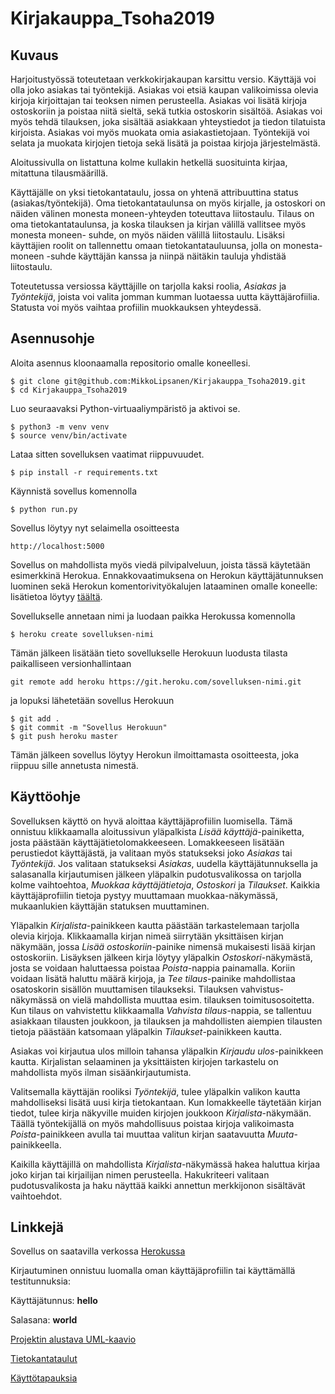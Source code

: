 # Kirjakauppa_Tsoha2019

## Kuvaus

Harjoitustyössä toteutetaan verkkokirjakaupan karsittu versio. Käyttäjä voi olla joko asiakas tai työntekijä. 
Asiakas voi etsiä kaupan valikoimissa olevia kirjoja kirjoittajan tai teoksen nimen perusteella.
Asiakas voi lisätä kirjoja ostoskoriin ja poistaa niitä sieltä, sekä tutkia ostoskorin sisältöä. 
Asiakas voi myös tehdä tilauksen, joka sisältää asiakkaan yhteystiedot ja tiedon tilatuista kirjoista.
Asiakas voi myös muokata omia asiakastietojaan. Työntekijä voi selata ja muokata kirjojen tietoja 
sekä lisätä ja poistaa kirjoja järjestelmästä. 

Aloitussivulla on listattuna kolme kullakin hetkellä suosituinta kirjaa, mitattuna tilausmäärillä.

Käyttäjälle on yksi tietokantataulu, jossa on yhtenä attribuuttina status (asiakas/työntekijä). Oma tietokantataulunsa
on myös kirjalle, ja ostoskori on näiden välinen monesta moneen-yhteyden toteuttava liitostaulu.
Tilaus on oma tietokantataulunsa, ja koska tilauksen ja kirjan välillä vallitsee myös monesta moneen-
suhde, on myös näiden välillä liitostaulu. Lisäksi käyttäjien roolit on tallennettu omaan tietokantatauluunsa,
jolla on monesta-moneen -suhde käyttäjän kanssa ja niinpä näitäkin tauluja yhdistää liitostaulu.

Toteutetussa versiossa käyttäjille on tarjolla kaksi roolia, *Asiakas* ja *Työntekijä*, joista voi valita
jomman kumman luotaessa uutta käyttäjärofiilia. Statusta voi myös vaihtaa profiilin muokkauksen yhteydessä.

## Asennusohje

Aloita asennus kloonaamalla repositorio omalle koneellesi.

```
$ git clone git@github.com:MikkoLipsanen/Kirjakauppa_Tsoha2019.git
$ cd Kirjakauppa_Tsoha2019

```

Luo seuraavaksi Python-virtuaaliympäristö ja aktivoi se.

```
$ python3 -m venv venv
$ source venv/bin/activate
```

Lataa sitten sovelluksen vaatimat riippuvuudet.

```
$ pip install -r requirements.txt
```

Käynnistä sovellus komennolla

```
$ python run.py
```

Sovellus löytyy nyt  selaimella osoitteesta

```
http://localhost:5000
```

Sovellus on mahdollista myös viedä pilvipalveluun, joista tässä käytetään esimerkkinä Herokua.
Ennakkovaatimuksena on Herokun käyttäjätunnuksen luominen sekä Herokun komentorivityökalujen
lataaminen omalle koneelle: lisätietoa löytyy [täältä](https://devcenter.heroku.com/articles/heroku-cli).

Sovellukselle annetaan nimi ja luodaan paikka Herokussa komennolla

```
$ heroku create sovelluksen-nimi
```

Tämän jälkeen lisätään tieto sovellukselle Herokuun luodusta tilasta paikalliseen versionhallintaan

```
git remote add heroku https://git.heroku.com/sovelluksen-nimi.git
```

ja lopuksi lähetetään sovellus Herokuun

```
$ git add .
$ git commit -m "Sovellus Herokuun"
$ git push heroku master
```

Tämän jälkeen sovellus löytyy Herokun ilmoittamasta osoitteesta, joka riippuu sille annetusta nimestä.

## Käyttöohje

Sovelluksen käyttö on hyvä aloittaa käyttäjäprofiilin luomisella. Tämä onnistuu klikkaamalla aloitussivun yläpalkista 
*Lisää käyttäjä*-painiketta, josta päästään käyttäjätietolomakkeeseen. Lomakkeeseen lisätään perustiedot käyttäjästä,
ja valitaan myös statukseksi joko *Asiakas* tai *Työntekijä*. Jos valitaan statukseksi *Asiakas*, uudella käyttäjätunnuksella 
ja salasanalla kirjautumisen jälkeen yläpalkin pudotusvalikossa on tarjolla kolme vaihtoehtoa, *Muokkaa käyttäjätietoja*, 
*Ostoskori* ja *Tilaukset*. Kaikkia käyttäjäprofiilin tietoja pystyy muuttamaan muokkaa-näkymässä, mukaanlukien käyttäjän
statuksen muuttaminen. 

Yläpalkin *Kirjalista*-painikkeen kautta päästään tarkastelemaan tarjolla olevia kirjoja. Klikkaamalla kirjan nimeä siirrytään
yksittäisen kirjan näkymään, jossa *Lisää ostoskoriin*-painike nimensä mukaisesti lisää kirjan ostoskoriin. Lisäyksen jälkeen
kirja löytyy yläpalkin *Ostoskori*-näkymästä, josta se voidaan haluttaessa poistaa *Poista*-nappia painamalla. Koriin voidaan
lisätä haluttu määrä kirjoja, ja *Tee tilaus*-painike mahdollistaa osatoskorin sisällön muuttamisen tilaukseksi. Tilauksen
vahvistus-näkymässä on vielä mahdollista muuttaa esim. tilauksen toimitusosoitetta. Kun tilaus on vahvistettu klikkaamalla
*Vahvista tilaus*-nappia, se tallentuu asiakkaan tilausten joukkoon, ja tilauksen ja mahdollisten aiempien tilausten tietoja 
päästään katsomaan yläpalkin *Tilaukset*-painikkeen kautta.

Asiakas voi kirjautua ulos milloin tahansa yläpalkin *Kirjaudu ulos*-painikkeen kautta. Kirjalistan selaaminen ja yksittäisten
kirjojen tarkastelu on mahdollista myös ilman sisäänkirjautumista. 

Valitsemalla käyttäjän rooliksi *Työntekijä*, tulee yläpalkin valikon kautta mahdolliseksi lisätä uusi kirja tietokantaan. 
Kun lomakkeelle täytetään kirjan tiedot, tulee kirja näkyville muiden kirjojen joukkoon *Kirjalista*-näkymään. Täällä
työntekijällä on myös mahdollisuus poistaa kirjoja valikoimasta *Poista*-painikkeen avulla tai muuttaa valitun kirjan 
saatavuutta *Muuta*-painikkeella.

Kaikilla käyttäjillä on mahdollista *Kirjalista*-näkymässä hakea haluttua kirjaa joko kirjan tai kirjailijan nimen perusteella. 
Hakukriteeri valitaan pudotusvalikosta ja haku näyttää kaikki annettun merkkijonon sisältävät vaihtoehdot.
  
## Linkkejä

Sovellus on saatavilla verkossa [Herokussa](https://verkkokirjakauppa.herokuapp.com/)

Kirjautuminen onnistuu luomalla oman käyttäjäprofiilin tai käyttämällä testitunnuksia:

Käyttäjätunnus: **hello**

Salasana: **world**


[Projektin alustava UML-kaavio](documentation/tietokantakaavio.jpg)

[Tietokantataulut](documentation/db_tables.txt)

[Käyttötapauksia](documentation/user_stories.txt)

     
